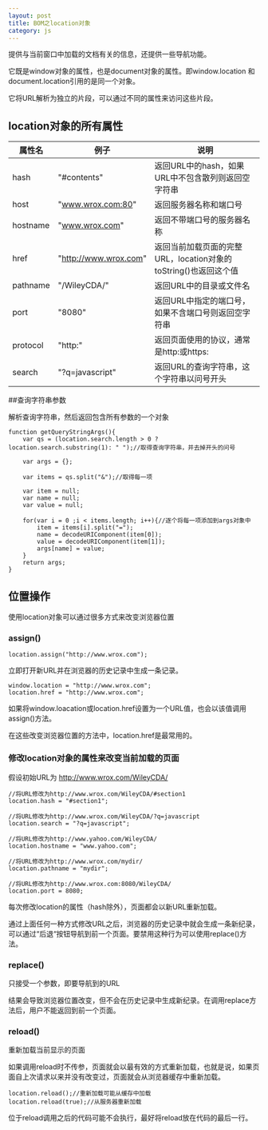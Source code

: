 ```yaml
---
layout: post
title: BOM之location对象
category: js
---
```

提供与当前窗口中加载的文档有关的信息，还提供一些导航功能。

它既是window对象的属性，也是document对象的属性。即window.location 和document.location引用的是同一个对象。

它将URL解析为独立的片段，可以通过不同的属性来访问这些片段。

## location对象的所有属性

| 属性名 | 例子 |说明|
|--------|-----|---|
|hash|"#contents"|返回URL中的hash，如果URL中不包含散列则返回空字符串  |
| host       |"www.wrox.com:80"| 返回服务器名称和端口号    |
|    hostname    |   "www.wrox.com"     |返回不带端口号的服务器名称|
|href|"http://www.wrox.com"|返回当前加载页面的完整URL，location对象的toString()也返回这个值|
|pathname|"/WileyCDA/"|返回URL中的目录或文件名|
|port|"8080"|返回URL中指定的端口号，如果不含端口号则返回空字符串|
|protocol|"http:"|返回页面使用的协议，通常是http:或https:|
|search|"?q=javascript"|返回URL的查询字符串，这个字符串以问号开头|

##查询字符串参数

解析查询字符串，然后返回包含所有参数的一个对象

    function getQueryStringArgs(){
        var qs = (location.search.length > 0 ? location.search.substring(1): " ");//取得查询字符串，并去掉开头的问号

        var args = {};

        var items = qs.split("&");//取得每一项

        var item = null;
        var name = null;
        var value = null;

        for(var i = 0 ;i < items.length; i++){//逐个将每一项添加到args对象中
            item = items[i].split("=");
            name = decodeURIComponent(item[0]);
            value = decodeURIComponent(item[1]);
            args[name] = value;
        }
        return args;
    }

## 位置操作

使用location对象可以通过很多方式来改变浏览器位置

### assign()

	location.assign("http://www.wrox.com");

立即打开新URL并在浏览器的历史记录中生成一条记录。

    window.location = "http://www.wrox.com";
    location.href = "http://www.wrox.com";
    
如果将window.loacation或location.href设置为一个URL值，也会以该值调用assign()方法。

在这些改变浏览器位置的方法中，location.href是最常用的。

### 修改location对象的属性来改变当前加载的页面
假设初始URL为 http://www.wrox.com/WileyCDA/

    //将URL修改为http://www.wrox.com/WileyCDA/#section1
    location.hash = "#section1";

    //将URL修改为http://www.wrox.com/WileyCDA/?q=javascript
    location.search = "?q=javascript";

    //将URL修改为http://www.yahoo.com/WileyCDA/
    location.hostname = "www.yahoo.com";

    //将URL修改为http://www.wrox.com/mydir/
    location.pathname = "mydir";

    //将URL修改为http://www.wrox.com:8080/WileyCDA/
    location.port = 8080;
    
每次修改location的属性（hash除外），页面都会以新URL重新加载。

通过上面任何一种方式修改URL之后，浏览器的历史记录中就会生成一条新纪录，可以通过“后退“按钮导航到前一个页面。要禁用这种行为可以使用replace()方法。

### replace()
只接受一个参数，即要导航到的URL

结果会导致浏览器位置改变，但不会在历史记录中生成新纪录。在调用replace方法后，用户不能返回到前一个页面。

### reload()

重新加载当前显示的页面

如果调用reload时不传参，页面就会以最有效的方式重新加载，也就是说，如果页面自上次请求以来并没有改变过，页面就会从浏览器缓存中重新加载。

    location.reload();//重新加载可能从缓存中加载
    location.reload(true);//从服务器重新加载
    
位于reload调用之后的代码可能不会执行，最好将reload放在代码的最后一行。

